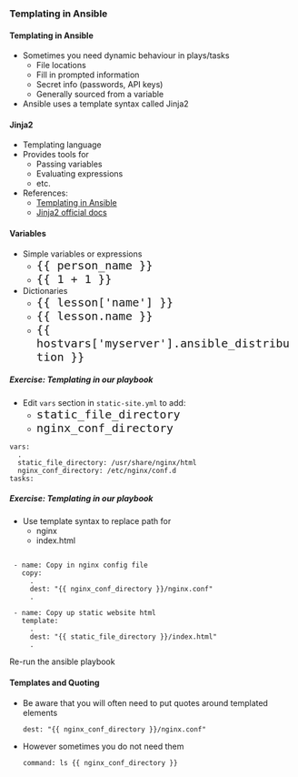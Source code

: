 ### Templating in Ansible


#### Templating in Ansible

* Sometimes you need dynamic behaviour in plays/tasks
  * File locations
  * Fill in prompted information
  * Secret info (passwords, API keys)
  * Generally sourced from a variable
* Ansible uses a template syntax called Jinja2



#### Jinja2

* Templating language
* Provides tools for 
  * Passing variables
  * Evaluating expressions
  * etc.
* References:
  * [Templating in Ansible](https://docs.ansible.com/ansible/latest/playbooks_templating.html)
  * [Jinja2 official docs](http://jinja.pocoo.org/docs/2.10/templates/)


#### Variables

* Simple variables or expressions
  * <code style="font-size:15pt;">{{ person_name  }}</code> 
  * <code style="font-size:15pt;">{{ 1 + 1 }}</code> 
* Dictionaries
  * <code style="font-size:15pt;">{{ lesson['name'] }}</code>
  * <code style="font-size:15pt;">{{ lesson.name }}</code>
  * <code style="font-size:15pt;">{{ hostvars['myserver'].ansible_distribution }}</code>



##### Exercise: Templating in our playbook

* Edit `vars` section in `static-site.yml` to add:
  * <code style="font-size:15pt;">static_file_directory</code>
  * <code style="font-size:15pt;">nginx_conf_directory</code>

```
vars:
  .
  static_file_directory: /usr/share/nginx/html
  nginx_conf_directory: /etc/nginx/conf.d 
tasks:
```



##### Exercise: Templating in our playbook

* Use template syntax to replace path for
  * nginx
  * index.html

<pre class="fragment" data-fragment-index="0"><code data-trim>
 - name: Copy in nginx config file
   copy:
     .
     dest: "{{ nginx_conf_directory }}/nginx.conf"
     .

 - name: Copy up static website html
   template:
     .
     dest: "{{ static_file_directory }}/index.html"
     .
</code></pre>

Re-run the ansible playbook <!-- .element: class="fragment" data-fragment-index="1" -->



#### Templates and Quoting

* Be aware that you will often need to put quotes around templated elements
   ```
   dest: "{{ nginx_conf_directory }}/nginx.conf"
   ```
* However sometimes you do not need them
   ```
   command: ls {{ nginx_conf_directory }}
   ```
